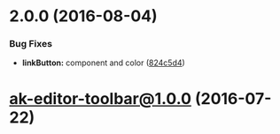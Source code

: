 <a name="2.0.0"></a>
# 2.0.0 (2016-08-04)


### Bug Fixes

* **linkButton:** component and color ([824c5d4](https://bitbucket.org/atlassian/atlaskit/commits/824c5d4))



<a name="ak-editor-toolbar@1.0.0"></a>
# ak-editor-toolbar@1.0.0 (2016-07-22)



